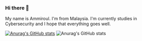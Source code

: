 ### Hi there 👋

My name is Ammiroul. I'm from Malaysia. I'm currently studies in Cybersecurity and I hope that everything goes well. 


[![Anurag's GitHub stats](https://github-readme-stats.vercel.app/api?username=roulthegr8)](https://github.com/anuraghazra/github-readme-stats)
![Anurag's GitHub stats](https://github-readme-stats.vercel.app/api?username=roulthegr8&show_icons=true&theme=radical)
